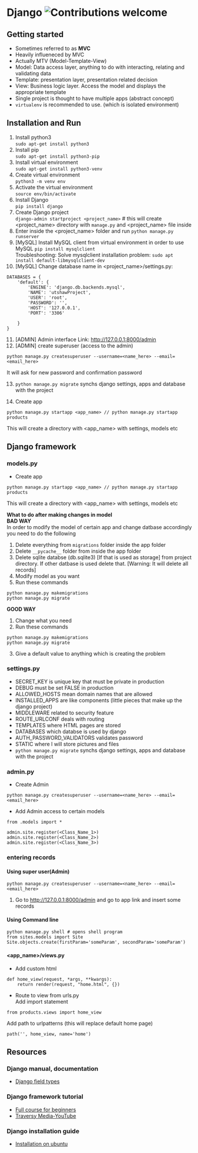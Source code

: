# Django  ![Contributions welcome](https://img.shields.io/badge/contributions-welcome-orange.svg)

## Getting started
- Sometimes referred to as **MVC**
- Heavily influeneced by MVC
- Actually MTV (Model-Template-View)
- Model: Data access layer, anything to do with interacting, relating and validating data
- Template: presentation layer, presentation related decision
- View: Business logic layer. Access the model and displays the appropriate template
- Single project is thought to have multiple apps (abstract concept)
- `virtualenv` is recommended to use. (which is isolated environment)

## Installation and Run
1. Install python3 <br />
`sudo apt-get install python3`
2. Install pip <br />
`sudo apt-get install python3-pip`
3. Install virtual environment <br />
`sudo apt-get install python3-venv`
4. Create virtual environment <br />
`python3 -m venv env` 
5. Activate the virtual environment <br />
`source env/bin/activate`
6. Install Django <br />
`pip install django`
7. Create Django project <br />
`django-admin startproject <project_name>` # this will create <project_name> directory with `manage.py` and <project_name> file inside 
8. Enter inside the <project_name> folder and run `python manage.py runserver`
9. [MySQL] Install MySQL client from virtual environment in order to use MySQL `pip install mysqlclient` <br />
Troubleshooting:
Solve mysqlclient installation problem: `sudo apt install default-libmysqlclient-dev`
10. [MySQL] Change database name in <project_name>/settings.py:
```
DATABASES = {
    'default': {
        'ENGINE': 'django.db.backends.mysql',
        'NAME': 'utshawProject',
        'USER': 'root',
        'PASSWORD': '',
        'HOST': '127.0.0.1',
        'PORT': '3306'

    }
}
```
11. [ADMIN] Admin interface Link: http://127.0.0.1:8000/admin
12. [ADMIN] create superuser (access to the admin)
```
python manage.py createsuperuser --username=<name_here> --email=<email_here>
```
It will ask for new password and confirmation password

13. `python manage.py migrate` synchs django settings, apps and database with the project

14. Create app
```
python manage.py startapp <app_name> // python manage.py startapp products
```
This will create a directory with <app_name> with settings, models etc

 
## Django framework
### models.py
- Create app
```
python manage.py startapp <app_name> // python manage.py startapp products
```
This will create a directory with <app_name> with settings, models etc

**What to do after making changes in model** <br />
**BAD WAY** <br />
In order to modify the model of certain app and change datbase accordingly you need to do the following 
1. Delete everything from `migrations` folder inside the app folder
2. Delete `__pycache__` folder from inside the app folder 
3. Delete sqlite databse (db.sqlite3) [If that is used as storage] from project directory. If other datbase is used delete that. [Warning: It will delete all records]
4. Modify model as you want
5. Run these commands
```
python manage.py makemigrations
python manage.py migrate
```
**GOOD WAY**
1. Change what you need
2. Run these commands
```
python manage.py makemigrations
python manage.py migrate
```
3. Give a default value to anything which is creating the problem

### settings.py
- SECRET_KEY is unique key that must be private in production
- DEBUG must be set FALSE in production
- ALLOWED_HOSTS mean domain names that are allowed
- INSTALLED_APPS are like components (little pieces that make up the django project)
- MIDDLEWARE related to security feature
- ROUTE_URLCONF deals with routing
- TEMPLATES where HTML pages are stored
- DATABASES which databse is used by django
- AUTH_PASSWORD_VALIDATORS validates password 
- STATIC where I will store pictures and files
- `python manage.py migrate` synchs django settings, apps and database with the project

### admin.py
- Create Admin
```
python manage.py createsuperuser --username=<name_here> --email=<email_here>
```
- Add Admin access to certain models
```
from .models import *

admin.site.register(<Class_Name_1>)
admin.site.register(<Class_Name_2>)
admin.site.register(<Class_Name_3>)
```

### entering records
#### Using super user(Admin)
```
python manage.py createsuperuser --username=<name_here> --email=<email_here>
```
1. Go to http://127.0.0.1:8000/admin and go to app link and insert some records

#### Using Command line
```
python manage.py shell # opens shell program 
from sites.models import Site
Site.objects.create(firstParam='someParam', secondParam='someParam')
```

#### <app_name>/views.py
- Add custom html
```
def home_view(request, *args, **kwargs):
    return render(request, "home.html", {})
```
- Route to view from urls.py <br />
Add import statement <br />
```
from products.views import home_view
```
Add path to urlpatterns (this will replace default home page)
```
path('', home_view, name='home')
```



## Resources
### Django manual, documentation
- [Django field types](https://docs.djangoproject.com/en/2.2/ref/models/fields/)
### Django framework tutorial
- [Full course for beginners](https://youtu.be/F5mRW0jo-U4)
- [Traversy Media-YouTube](https://youtu.be/D6esTdOLXh4)
### Django installation guide
- [Installation on ubuntu](https://youtu.be/mqlCk_WCK2E)
